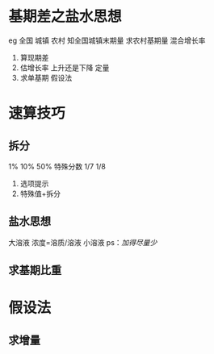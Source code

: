 # 基期差之盐水思想

eg 全国 城镇 农村 知全国城镇末期量 求农村基期量
混合增长率

1. 算现期差
2. 估增长率 上升还是下降 定量
3. 求单基期 假设法

# 速算技巧

## 拆分

1% 10% 50% 特殊分数 1/7 1/8

1. 选项提示
2. 特殊值+拆分

## 盐水思想

大溶液 浓度=溶质/溶液
小溶液 ps：*加得尽量少*

## 求基期比重

# 假设法

## 求增量

